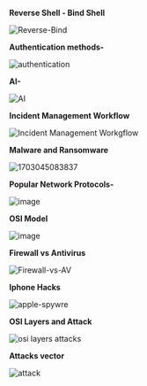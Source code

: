 <b>Reverse Shell - Bind Shell</b>

![Reverse-Bind](https://github.com/loadingbadbeat/Information/assets/45952458/81caa0fa-9d7b-4546-a331-c50830891d41)

<b>Authentication methods-</b>

![authentication](https://github.com/loadingbadbeat/Information/assets/45952458/e77811f3-3932-4e3d-b62f-bd98d0de4346)

<b>AI-</b>

![AI](https://github.com/loadingbadbeat/Information/assets/45952458/2b46d08f-f49c-4eee-9b52-badc1394567f)

<b>Incident Management Workflow</b>

![Incident Management Workgflow](https://github.com/loadingbadbeat/Information/assets/45952458/1db56752-b8f5-470f-b80f-2ad45d66b5c4)

<b>Malware and Ransomware</b>

![1703045083837](https://github.com/loadingbadbeat/Information/assets/45952458/36e7098a-3b35-4e34-ab28-cca11ea03574)


<b>Popular Network Protocols- </b>

![image](https://github.com/loadingbadbeat/Information/assets/45952458/7b16305b-8eed-4ec4-8a17-c228c29f220d)


<b>OSI Model</b>

![image](https://github.com/loadingbadbeat/Information/assets/45952458/076a023f-e139-42b4-93a1-8ff142e78085)


<b>Firewall vs Antivirus</b> 

![Firewall-vs-AV](https://github.com/loadingbadbeat/Information/assets/45952458/9380146a-1b71-4266-82d0-b6e284e276ab)

<b>Iphone Hacks</b>

![apple-spywre](https://github.com/loadingbadbeat/Information/assets/45952458/bf6cb25d-bb76-468a-a077-1447db951f9d)

<b>OSI Layers and Attack</b>

![osi layers attacks](https://github.com/loadingbadbeat/Information/assets/45952458/3a9021b1-02f8-483c-8b7c-ddf51be43cd0)

<b>Attacks vector</b>

![attack](https://github.com/loadingbadbeat/Information/assets/45952458/5fea16f4-eee8-4931-a9e7-9265d82be691)





